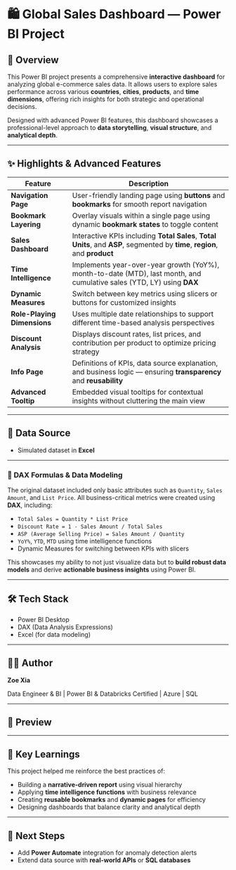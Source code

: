 # 🛍️ Global Sales Dashboard — Power BI Project

## 📌 Overview

This Power BI project presents a comprehensive **interactive dashboard** for analyzing global e-commerce sales data. It allows users to explore sales performance across various **countries**, **cities**, **products**, and **time dimensions**, offering rich insights for both strategic and operational decisions.

Designed with advanced Power BI features, this dashboard showcases a professional-level approach to **data storytelling**, **visual structure**, and **analytical depth**.

---

## ✨ Highlights & Advanced Features

| Feature | Description |
|--------|-------------|
| **Navigation Page** | User-friendly landing page using **buttons** and **bookmarks** for smooth report navigation |
| **Bookmark Layering** | Overlay visuals within a single page using dynamic **bookmark states** to toggle content |
| **Sales Dashboard** | Interactive KPIs including **Total Sales**, **Total Units**, and **ASP**, segmented by **time**, **region**, and **product** |
| **Time Intelligence** | Implements year-over-year growth (YoY%), month-to-date (MTD), last month, and cumulative sales (YTD, LY) using **DAX** |
| **Dynamic Measures** | Switch between key metrics using slicers or buttons for customized insights |
| **Role-Playing Dimensions** | Uses multiple date relationships to support different time-based analysis perspectives |
| **Discount Analysis** | Displays discount rates, list prices, and contribution per product to optimize pricing strategy |
| **Info Page** | Definitions of KPIs, data source explanation, and business logic — ensuring **transparency** and **reusability** |
| **Advanced Tooltip** | Embedded visual tooltips for contextual insights without cluttering the main view |

---

## 🧩 Data Source

- Simulated dataset in **Excel**

---

### 🧠 DAX Formulas & Data Modeling

The original dataset included only basic attributes such as `Quantity`, `Sales Amount`, and `List Price`. All business-critical metrics were created using **DAX**, including:

- `Total Sales = Quantity * List Price`
- `Discount Rate = 1 - Sales Amount / Total Sales`
- `ASP (Average Selling Price) = Sales Amount / Quantity`
- `YoY%`, `YTD`, `MTD` using time intelligence functions
- Dynamic Measures for switching between KPIs with slicers

This showcases my ability to not just visualize data but to **build robust data models** and derive **actionable business insights** using Power BI.

---

## 🛠️ Tech Stack

- Power BI Desktop  
- DAX (Data Analysis Expressions)  
- Excel (for data modeling)

---

## 👩‍💻 Author

**Zoe Xia**  

Data Engineer & BI | Power BI & Databricks Certified | Azure | SQL

---

## 📸 Preview

<!--
![Navigation Page](images/navigation.png)
![Sales Dashboard](images/dashboard.png)
![Discount Page](images/discount.png)
![Time Intelligence](images/time-intelligence.png)
-->

---

## 📍 Key Learnings

This project helped me reinforce the best practices of:
- Building a **narrative-driven report** using visual hierarchy
- Applying **time intelligence functions** with business relevance
- Creating **reusable bookmarks** and **dynamic pages** for efficiency
- Designing dashboards that balance clarity and analytical depth

---

## 📌 Next Steps

- Add **Power Automate** integration for anomaly detection alerts  
- Extend data source with **real-world APIs** or **SQL databases**  



